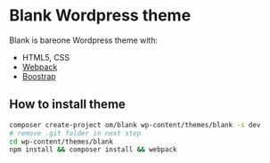 # Blank Wordpress theme

Blank is bareone Wordpress theme with:
 
- HTML5, CSS
- [Webpack](https://webpack.github.io/)
- [Boostrap](http://getbootstrap.com/)

## How to install theme

```bash
composer create-project om/blank wp-content/themes/blank -s dev
# remove .git folder in next step
cd wp-content/themes/blank
npm install && composer install && webpack
```